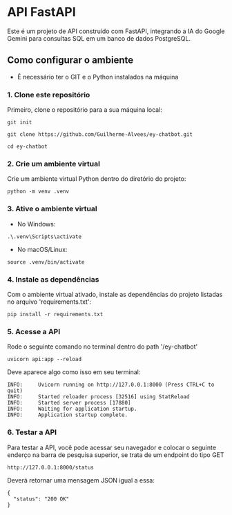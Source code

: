 #  API FastAPI

Este é um projeto de API construído com FastAPI, integrando a IA do Google Gemini para consultas SQL em um banco de dados PostgreSQL.

## Como configurar o ambiente
- É necessário ter o GIT e o Python instalados na máquina

### 1. Clone este repositório
Primeiro, clone o repositório para a sua máquina local:
```
git init

git clone https://github.com/Guilherme-Alvees/ey-chatbot.git

cd ey-chatbot
```

### 2. Crie um ambiente virtual
Crie um ambiente virtual Python dentro do diretório do projeto:
```
python -m venv .venv
```

### 3. Ative o ambiente virtual
- No Windows:
```
.\.venv\Scripts\activate
```
- No macOS/Linux:
```
source .venv/bin/activate
```

### 4. Instale as dependências
Com o ambiente virtual ativado, instale as dependências do projeto listadas no arquivo 'requirements.txt':
```
pip install -r requirements.txt
```

### 5. Acesse a API
Rode o seguinte comando no terminal dentro do path '/ey-chatbot'
```
uvicorn api:app --reload
```
Deve aparece algo como isso em seu terminal:
```
INFO:     Uvicorn running on http://127.0.0.1:8000 (Press CTRL+C to quit)
INFO:     Started reloader process [32516] using StatReload
INFO:     Started server process [17880]
INFO:     Waiting for application startup.
INFO:     Application startup complete.
```

### 6. Testar a API
Para testar a API, você pode acessar seu navegador e colocar o seguinte enderço na barra de pesquisa superior, se trata de um endpoint do tipo GET
```
http://127.0.0.1:8000/status
```
Deverá retornar uma mensagem JSON igual a essa:
```
{
  "status": "200 OK"
}
```

